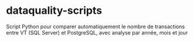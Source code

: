 # dataquality-scripts
Script Python pour comparer automatiquement le nombre de transactions entre VT (SQL Server) et PostgreSQL, avec analyse par année, mois et jour
